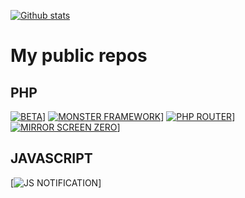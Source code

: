 [![Github stats](https://github-readme-stats.vercel.app/api?username=thevobos&count_private=true&show_icons=true&theme=darcula&include_all_commits=true)](https://github.com/thevobos)

# My public repos


## PHP

[![BETA](https://github-readme-stats.vercel.app/api/pin/?username=thevobos&repo=beta)](https://github.com/thevobos/beta)]
[![MONSTER FRAMEWORK](https://github-readme-stats.vercel.app/api/pin/?username=thevobos&repo=monster)](https://github.com/thevobos/monster)]
[![PHP ROUTER](https://github-readme-stats.vercel.app/api/pin/?username=thevobos&repo=fixRouter)](https://github.com/thevobos/fixRouter)]
[![MIRROR SCREEN ZERO](https://github-readme-stats.vercel.app/api/pin/?username=thevobos&repo=php-mirror-screen)](https://github.com/thevobos/php-mirror-screen)]



## JAVASCRIPT

[![JS NOTIFICATION](https://github-readme-stats.vercel.app/api/pin/?username=thevobos&repo=fixNotificationhttps://github.com/thevobos/fixNotification)]
